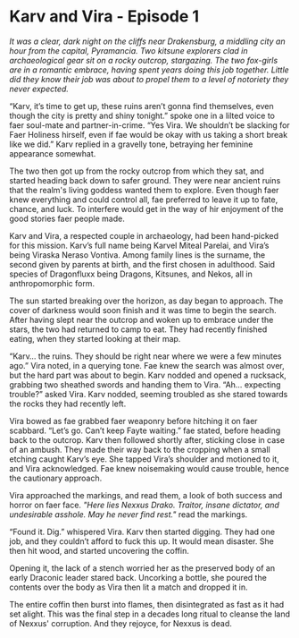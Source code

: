 # Karv and Vira - Episode 1

*It was a clear, dark night on the cliffs near Drakensburg, a middling city an hour from the capital, Pyramancia. Two kitsune explorers clad in archaeological gear sit on a rocky outcrop, stargazing. The two fox-girls are in a romantic embrace, having spent years doing this job together. Little did they know their job was about to propel them to a level of notoriety they never expected.*
 

“Karv, it’s time to get up, these ruins aren’t gonna find themselves, even though the city is pretty and shiny tonight.” spoke one in a lilted voice to faer soul-mate and partner-in-crime. “Yes Vira. We shouldn’t be slacking for Faer Holiness hirself, even if fae would be okay with us taking a short break like we did.” Karv replied in a gravelly tone, betraying her feminine appearance somewhat.
 

The two then got up from the rocky outcrop from which they sat, and started heading back down to safer ground. They were near ancient ruins that the realm's living goddess wanted them to explore. Even though faer knew everything and could control all, fae preferred to leave it up to fate, chance, and luck. To interfere would get in the way of hir enjoyment of the good stories faer people made.
 

Karv and Vira, a respected couple in archaeology, had been hand-picked for this mission. Karv’s full name being Karvel Miteal Parelai, and Vira’s being Viraska Neraso Vontiva. Among family lines is the surname, the second given by parents at birth, and the first chosen in adulthood. Said species of Dragonfluxx being Dragons, Kitsunes, and Nekos, all in anthropomorphic form.
 

The sun started breaking over the horizon, as day began to approach. The cover of darkness would soon finish and it was time to begin the search. After having slept near the outcrop and woken up to embrace under the stars, the two had returned to camp to eat. They had recently finished eating, when they started looking at their map.
 

“Karv… the ruins. They should be right near where we were a few minutes ago.” Vira noted, in a querying tone. Fae knew the search was almost over, but the hard part was about to begin. Karv nodded and opened a rucksack, grabbing two sheathed swords and handing them to Vira. “Ah… expecting trouble?” asked Vira. Karv nodded, seeming troubled as she stared towards the rocks they had recently left.
 

Vira bowed as fae grabbed faer weaponry before hitching it on faer scabbard. “Let’s go. Can’t keep Fayte waiting.” fae stated, before heading back to the outcrop. Karv then followed shortly after, sticking close in case of an ambush. They made their way back to the cropping when a small etching caught Karv’s eye. She tapped Vira’s shoulder and motioned to it, and Vira acknowledged. Fae knew noisemaking would cause trouble, hence the cautionary approach.
 

Vira approached the markings, and read them, a look of both success and horror on faer face. *"Here lies Nexxus Drako. Traitor, insane dictator, and undesirable asshole. May he never find rest."* read the markings.
 

“Found it. Dig.” whispered Vira. Karv then started digging. They had one job, and they couldn’t afford to fuck this up. It would mean disaster. She then hit wood, and started uncovering the coffin.  
 

Opening it, the lack of a stench worried her as the preserved body of an early Draconic leader stared back. Uncorking a bottle, she poured the contents over the body as Vira then lit a match and dropped it in.
 

The entire coffin then burst into flames, then disintegrated as fast as it had set alight. This was the final step in a decades long ritual to cleanse the land of Nexxus' corruption. And they rejoyce, for Nexxus is dead.
